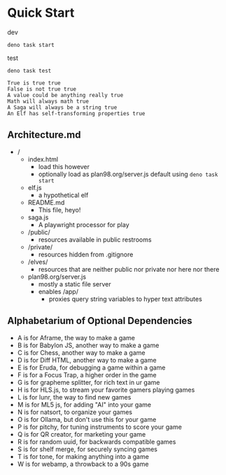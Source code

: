 # Quick Start

dev
```
deno task start
```

test
```
deno task test
```

```
True is true true
False is not true true
A value could be anything really true
Math will always math true
A Saga will always be a string true
An Elf has self-transforming properties true
```

## Architecture.md

* /
  * index.html
    * load this however
    * optionally load as plan98.org/server.js default using `deno task start`
  * elf.js
    * a hypothetical elf
  * README.md
    * This file, heyo!
  * saga.js
    * A playwright processor for play
  * /public/
    * resources available in public restrooms
  * /private/
    * resources hidden from .gitignore
  * /elves/
    * resources that are neither public nor private nor here nor there
  * plan98.org/server.js
    * mostly a static file server
    * enables /app/
      * proxies query string variables to hyper text attributes

## Alphabetarium of Optional Dependencies

* A is for Aframe, the way to make a game
* B is for Babylon JS, another way to make a game
* C is for Chess, another way to make a game
* D is for Diff HTML, another way to make a game
* E is for Eruda, for debugging a game within a game
* F is for a Focus Trap, a higher order in the game
* G is for grapheme splitter, for rich text in ur game
* H is for HLS.js, to stream your favorite gamers playing games
* L is for lunr, the way to find new games
* M is for ML5 js, for adding "AI" into your game
* N is for natsort, to organize your games
* O is for Ollama, but don't use this for your game
* P is for pitchy, for tuning instruments to score your game
* Q is for QR creator, for marketing your game
* R is for random uuid, for backwards compatible games
* S is for shelf merge, for securely syncing games
* T is for tone, for making anything into a game
* W is for webamp, a throwback to a 90s game
